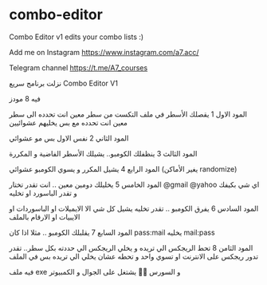 # combo-editor
Combo Editor v1 edits your combo lists :)


Add me on Instagram 
https://www.instagram.com/a7.acc/

Telegram channel
https://t.me/A7_courses


نزلت برنامج سريع 
Combo Editor V1

فيه 8 مودز 

المود الاول 1 يقصلك الأسطر في ملف التكست من سطر معين انت تحدده الى سطر معين انت تحدده مع بس يخليهم عشوائيين

المود الثاني 2 نفس الاول بس مو عشوائي

المود الثالث 3 ينظفلك الكومبو.. يشيلك الأسطر الفاضية و المكررة 

المود الرابع 4 يشيل المكرر و يسوي الكومبو 
عشوائي (يغير الأماكن randomize)

المود الخامس 5 يخليلك دومين معين .. انت تقدر تختار @gmail @yahoo اي شي بكيفك و تقدر الباسورد او تخليه 

المود السادس 6 يفرق الكومبو .. تقدر تخليه يشيل كل شي الا الايميلات او الباسوردات او الايبيات او الارقام بالملف

المود السابع 7 يقلبلك الكومبو .. مثلا اذا كان pass:mail يخليه mail:pass

المود الثامن 8 تحط الريجكس الي تريده و يخلي الريجكس الي حددته بكل سطر.. تقدر تدور ريجكس على الانترنت او تسوي واحد و تحطه عشان يخلي الي تريده بس في الملف 

فيه ملف exe و السورس 🙂👋
يشتغل على الجوال و الكمبيوتر

